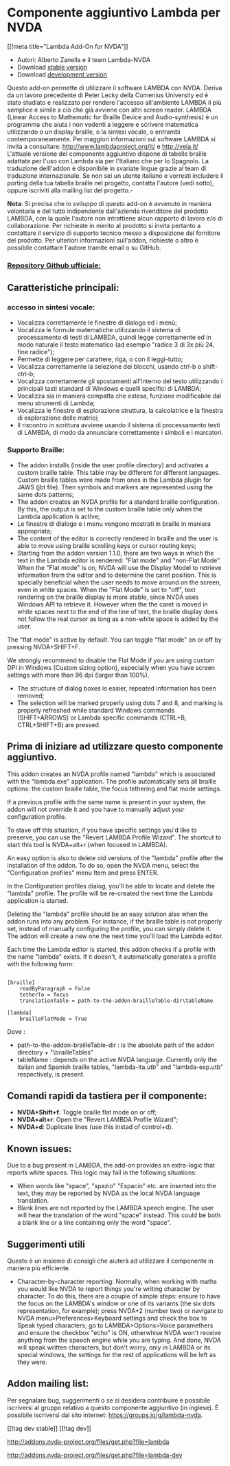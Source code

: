 # Componente aggiuntivo Lambda per NVDA #
[[!meta title="Lambda Add-On for NVDA"]]

* Autori: Alberto Zanella e il team Lambda-NVDA
* Download [stable version][1]
* Download [development version][2]

Questo add-on permette di utilizzare il software LAMBDA con NVDA. Deriva da un lavoro precedente di Peter Lecky della Comenius University ed è stato studiato e realizzato per rendere l'accesso all'ambiente LAMBDA il più semplice e simile a ciò che già avviene con altri screen reader.
LAMBDA (Linear Access to Mathematic for Braille Device and Audio-synthesis) è un programma che aiuta i non vedenti a leggere  e scrivere matematica utilizzando o un display braille, o la sintesi vocale, o entrambi contemporaneamente.
Per maggiori informazioni sul software LAMBDA si invita a consultare: http://www.lambdaproject.org/it/ e http://veia.it/
L'attuale versione del componente aggiuntivo dispone di tabelle braille
adattate per l'uso con Lambda sia per l'Italiano che per lo Spagnolo. La
traduzione delll'addon è disponibile in svariate lingue grazie al team di
traduzione internazionale. Se non sei un utente italiano e vorresti
includere il porting della tua tabella braille nel progetto, contatta
l'autore (vedi sotto), oppure iscriviti alla mailing list del progetto.-

**Nota**: Si precisa che lo sviluppo di questo add-on è avvenuto in maniera volontaria e del tutto indipendente dall'azienda rivenditore del prodotto LAMBDA, con la quale l'autore non intrattiene alcun rapporto di lavoro e/o di collaborazione. Per richieste in merito al prodotto si invita pertanto a contattare il servizio di supporto tecnico messo a disposizione dal fornitore del prodotto.
Per ulteriori informazioni sull'addon, richieste o altro è possibile contattare l'autore tramite email o su GitHub.

### [Repository Github ufficiale: ](https://github.com/lambda-nvda/lambdaNvda/)

## Caratteristiche principali:

### accesso in sintesi vocale:

* Vocalizza correttamente le finestre di dialogo ed i menù;
* Vocalizza le formule matematiche utilizzando il sistema di processamento
  di testi di LAMBDA, quindi legge correttamente ed in modo naturale il
  testo matematico (ad esempio "radice 3 di 3x più 24, fine radice");
* Permette di leggere per carattere, riga, o con il leggi-tutto;
* Vocalizza correttamente la selezione dei blocchi, usando ctrl-b o
  shift-ctrl-b;
* Vocalizza correttamente gli spostamenti all'interno del testo utilizzando
  i principali tasti standard di Windows e quelli specifici di LAMBDA;
* Vocalizza sia in maniera compatta che estesa, funzione modificabile dal
  menu strumenti di Lambda;
* Vocalizza le finestre di esplorazione struttura, la calcolatrice e la
  finestra di esplorazione delle matrici;
* Il riscontro in scrittura avviene usando il sistema di processamento testi
  di LAMBDA, di modo da annunciare correttamente i simboli e i marcatori.

### Supporto Braille:

* The addon installs (inside the user profile directory) and activates a
  custom braille table. This table may be different for different
  languages. Custom braille tables were made from ones in the Lambda plugin
  for JAWS (jbt file). Then symbols and markers are represented using the
  same dots patterns;
* The addon creates an NVDA profile for a standard braille configuration. By
  this, the output is set to the custom braille table only when the Lambda
  application is active;
* Le finestre di dialogo e i menu vengono mostrati in braille in maniera
  appropriata;
* The content of the editor is correctly rendered in braille and the user is
  able to move using braille scrolling keys or cursor routing keys;
* Starting from the addon version 1.1.0, there are two ways in which the
  text in the Lambda editor is rendered: "Flat mode" and "non-Flat
  Mode". When the "Flat mode" is on, NVDA will use the Display Model to
  retrieve information from the editor and to determine the caret
  position. This is specially beneficial when the user needs to move around
  on the screen, even in white spaces. When the "Flat Mode" is set to "off",
  text rendering on the braille display is more stable, since NVDA uses
  Windows API to retrieve it. However when the the caret is moved in white
  spaces next to the end of the line of text, the braille display does not
  follow the real cursor as long as a non-white space is added by the user.

The "flat mode" is active by default. You can toggle "flat mode" on or off
by pressing NVDA+SHIFT+F.

We strongly recommend to disable the Flat Mode if you are using custom DPI
in Windows (Custom sizing option), especially when you have screen settings
with more than 96 dpi (larger than 100%).

* The structure of dialog boxes is easier, repeated information has been
  removed;
* The selection will be marked properly using dots 7 and 8, and marking is
  properly refreshed while standard Windows commands (SHIFT+ARROWS) or
  Lambda specific commands (CTRL+B, CTRL+SHIFT+B) are pressed.

## Prima di iniziare ad utilizzare questo componente aggiuntivo.

This addon creates an NVDA profile named "lambda" which is associated with
the "lambda.exe" application. The profile automatically sets all braille
options: the custom braille table, the focus tethering and flat mode
settings.

If a previous profile with the same name is present in your system, the
addon will not override it and you have to manually adjust your
configuration profile.

To stave off this situation, if you have specific settings you'd like to
preserve, you can use the "Revert LAMBDA Profile Wizard". The shortcut to
start this tool is NVDA+alt+r (when focused in LAMBDA).

An easy option is also to delete old versions of the "lambda" profile after
the installation of the addon. To do so, open the NVDA menu, select the
"Configuration profiles" menu Item and press ENTER.

In the Configuration profiles dialog, you'll be able to locate and delete
the "lambda" profile. The profile will be re-created the next time the
Lambda application is started.

Deleting the "lambda" profile should be an easy solution also when the addon
runs into any problem. For instance, if the braille table is not properly
set, instead of manually configuring the profile, you can simply delete
it. The addon will create a new one the next time you'll load the Lambda
editor.

Each time the Lambda editor is started, this addon checks if a profile with
the name "lambda" exists. If it doesn't, it automatically generates a
profile with the following form:

``` filename : userData\profiles\lambda.ini :

[braille]
	readByParagraph = False
	tetherTo = focus
	translationTable = path-to-the-addon-brailleTable-dir\tableName

[lambda]
	brailleFlatMode = True

```

Dove :

* path-to-the-addon-brailleTable-dir : is the absolute path of the addon
  directory + "\brailleTables"
* tableName : depends on the active NVDA language. Currently only the
  italian and Spanish braille tables, "lambda-ita.utb" and "lambda-esp.utb"
  respectively, is present.

## Comandi rapidi da tastiera per il componente:

* **NVDA+Shift+f**: Toggle braille flat mode on or off;
* **NVDA+alt+r**: Open the "Revert LAMBDA Profile Wizard";
* **NVDA+d**: Duplicate lines (use this instad of control+d).

## Known issues:

Due to a bug present in LAMBDA, the add-on provides an extra-logic that
reports white spaces. This logic may fail in the following situations:

* When words like "space", "spazio" "Espacio" etc. are inserted into the
  text, they may be reported by NVDA as the local NVDA language translation.
* Blank lines are not reported by the LAMBDA speech engine. The user will
  hear the translation of the word "space" instead. This could be both a
  blank line or a line containing only the word "space".

## Suggerimenti utili

Questo è un insieme di consigli che aiuterà ad utilizzare il componente in
maniera più efficiente.

* Character-by-character reporting: Normally, when working with maths you
  would like NVDA to report things you're writing character by character. To
  do this, there are a couple of simple steps: ensure to have the focus on
  the LAMBDA's window or one of its variants (the six dots representation,
  for example); press NVDA+2 (number two) or navigate to NVDA
  menu>Preferences>Keyboard settings and check the box to Speak typed
  characters; go to LAMBDA>Options>Voice paramethers and ensure the checkbox
  "echo" is ON, otherwhise NVDA won't receive anything from the speech
  engine while you are typing. And done, NVDA will speak written characters,
  but don't worry, only in LAMBDA or its special windows, the settings for
  the rest of applications will be left as they were.

## Addon mailing list:

Per segnalare bug, suggerimenti o se si desidera contribuire è possibile
iscriversi al gruppo relativo a questo componente aggiuntivo (in inglese). È
possibile iscriversi dal sito internet: https://groups.io/g/lambda-nvda.

[[!tag dev stable]]
[[!tag dev]]

[1]: http://addons.nvda-project.org/files/get.php?file=lambda[1]:
http://addons.nvda-project.org/files/get.php?file=lambda

[2]: http://addons.nvda-project.org/files/get.php?file=lambda-dev[2]:
http://addons.nvda-project.org/files/get.php?file=lambda-dev
